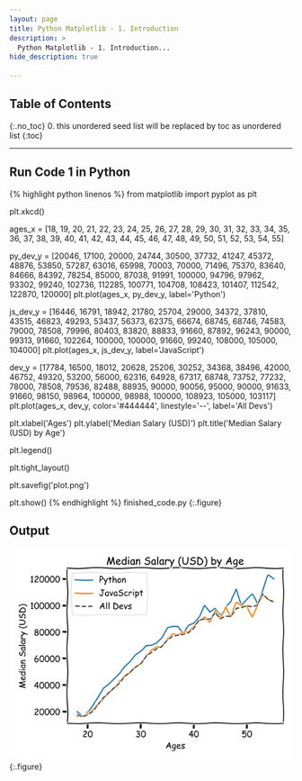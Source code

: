 ```yaml
---
layout: page
title: Python Matplotlib - 1. Introduction
description: >
  Python Matplotlib - 1. Introduction...
hide_description: true

---
```


## Table of Contents
{:.no_toc}
0. this unordered seed list will be replaced by toc as unordered list
{:toc}

---


##  Run Code 1 in Python

{% highlight python linenos %}
from matplotlib import pyplot as plt

plt.xkcd()

ages_x = [18, 19, 20, 21, 22, 23, 24, 25, 26, 27, 28, 29, 30, 31, 32, 33, 34, 35,
          36, 37, 38, 39, 40, 41, 42, 43, 44, 45, 46, 47, 48, 49, 50, 51, 52, 53, 54, 55]

py_dev_y = [20046, 17100, 20000, 24744, 30500, 37732, 41247, 45372, 48876, 53850, 57287, 63016, 65998, 70003, 70000, 71496, 75370, 83640, 84666,
            84392, 78254, 85000, 87038, 91991, 100000, 94796, 97962, 93302, 99240, 102736, 112285, 100771, 104708, 108423, 101407, 112542, 122870, 120000]
plt.plot(ages_x, py_dev_y, label='Python')

js_dev_y = [16446, 16791, 18942, 21780, 25704, 29000, 34372, 37810, 43515, 46823, 49293, 53437, 56373, 62375, 66674, 68745, 68746, 74583, 79000,
            78508, 79996, 80403, 83820, 88833, 91660, 87892, 96243, 90000, 99313, 91660, 102264, 100000, 100000, 91660, 99240, 108000, 105000, 104000]
plt.plot(ages_x, js_dev_y, label='JavaScript')

dev_y = [17784, 16500, 18012, 20628, 25206, 30252, 34368, 38496, 42000, 46752, 49320, 53200, 56000, 62316, 64928, 67317, 68748, 73752, 77232,
         78000, 78508, 79536, 82488, 88935, 90000, 90056, 95000, 90000, 91633, 91660, 98150, 98964, 100000, 98988, 100000, 108923, 105000, 103117]
plt.plot(ages_x, dev_y, color='#444444', linestyle='--', label='All Devs')

plt.xlabel('Ages')
plt.ylabel('Median Salary (USD)')
plt.title('Median Salary (USD) by Age')

plt.legend()

plt.tight_layout()

plt.savefig('plot.png')

plt.show()
{% endhighlight %}
finished_code.py
{:.figure}


##  Output

![](/courses/python-matplotlib/python-matplotlib-1-introduction.png)
{:.figure}

